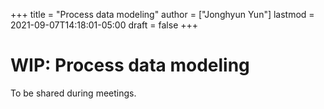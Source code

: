 +++
title = "Process data modeling"
author = ["Jonghyun Yun"]
lastmod = 2021-09-07T14:18:01-05:00
draft = false
+++

# WIP: Process data modeling
To be shared during meetings.
